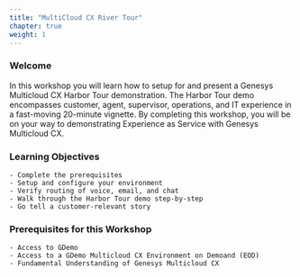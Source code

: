 ```yaml
---
title: "MultiCloud CX River Tour"
chapter: true
weight: 1
---
```

### Welcome

In this workshop you will learn how to setup for and present a Genesys Multicloud CX Harbor Tour demonstration.  The Harbor Tour demo encompasses customer, agent, supervisor, operations, and IT experience in a fast-moving 20-minute vignette.  By completing this workshop, you will be on your way to demonstrating Experience as Service with Genesys Multicloud CX.  

### Learning Objectives
	- Complete the prerequisites
	- Setup and configure your environment
	- Verify routing of voice, email, and chat
	- Walk through the Harbor Tour demo step-by-step
	- Go tell a customer-relevant story

### Prerequisites for this Workshop 
	- Access to GDemo
	- Access to a GDemo Multicloud CX Environment on Demoand (EOD)
	- Fundamental Understanding of Genesys Multicloud CX
